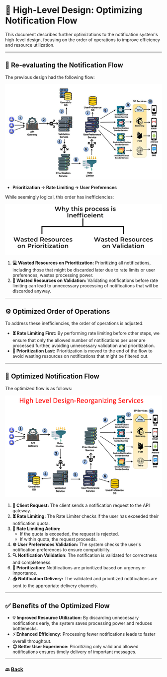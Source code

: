 # **📡 High-Level Design: Optimizing Notification Flow**

This document describes further optimizations to the notification system's high-level design, focusing on the order of operations to improve efficiency and resource utilization.

---

## **🔄 Re-evaluating the Notification Flow**

The previous design had the following flow:

![20.png](img/20.png)

* **Prioritization → Rate Limiting → User Preferences**

While seemingly logical, this order has inefficiencies:

![21.png](img/21.png)

1. **💻 Wasted Resources on Prioritization:** Prioritizing all notifications, including those that might be discarded later due to rate limits or user preferences, wastes processing power.
2. **💾 Wasted Resources on Validation:** Validating notifications before rate limiting can lead to unnecessary processing of notifications that will be discarded anyway.

---

## **⚙️ Optimized Order of Operations**

To address these inefficiencies, the order of operations is adjusted:

* **⏳ Rate Limiting First:** By performing rate limiting before other steps, we ensure that only the allowed number of notifications per user are processed further, avoiding unnecessary validation and prioritization.
* **🚦 Prioritization Last:** Prioritization is moved to the end of the flow to avoid wasting resources on notifications that might be filtered out.

---

## **📨 Optimized Notification Flow**

The optimized flow is as follows:

![22.png](img/22.png)

1. **📨 Client Request:** The client sends a notification request to the API gateway.
2. **⏳ Rate Limiting:** The Rate Limiter checks if the user has exceeded their notification quota.
3. **🚫 Rate Limiting Action:**
   * If the quota is exceeded, the request is rejected.
   * If within quota, the request proceeds.
4. **⚙️ User Preferences Validation:** The system checks the user's notification preferences to ensure compatibility.
5. **🔍 Notification Validation:** The notification is validated for correctness and completeness.
6. **🚦 Prioritization:** Notifications are prioritized based on urgency or importance.
7. **📤 Notification Delivery:** The validated and prioritized notifications are sent to the appropriate delivery channels.

---

## **✅ Benefits of the Optimized Flow**

* **💡 Improved Resource Utilization:** By discarding unnecessary notifications early, the system saves processing power and reduces bottlenecks.
* **⚡ Enhanced Efficiency:** Processing fewer notifications leads to faster overall throughput.
* **😊 Better User Experience:** Prioritizing only valid and allowed notifications ensures timely delivery of important messages.

---

### 🔙 [Back](../README.md)